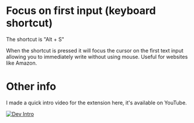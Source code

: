 # Focus on first input (keyboard shortcut)
The shortcut is "Alt + S"

When the shortcut is pressed it will focus the cursor on the first text input allowing you to immediately write without using mouse. Useful for websites like Amazon.

# Other info
I made a quick intro video for the extension here, it's available on YouTube.

[![Dev Intro](https://img.youtube.com/vi/qc2EWoeUInc/0.jpg)](https://www.youtube.com/watch?v=qc2EWoeUInc)
